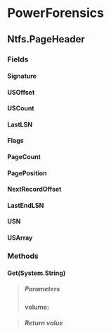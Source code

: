 ﻿# PowerForensics


## Ntfs.PageHeader

### Fields

#### Signature

#### USOffset

#### USCount

#### LastLSN

#### Flags

#### PageCount

#### PagePosition

#### NextRecordOffset

#### LastEndLSN

#### USN

#### USArray

### Methods


#### Get(System.String)

> ##### Parameters
> **volume:** 

> ##### Return value
> 